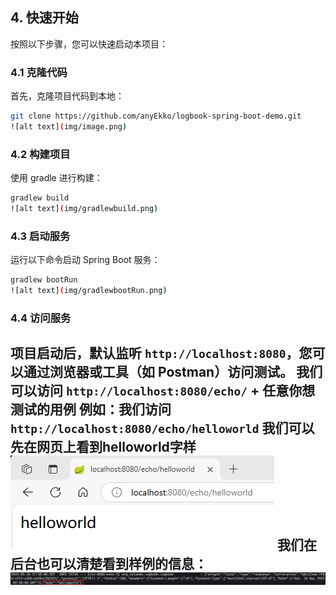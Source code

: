 
<!-- by 唐文广 -->
## 4. 快速开始

按照以下步骤，您可以快速启动本项目：

### 4.1 克隆代码
首先，克隆项目代码到本地：
```bash
git clone https://github.com/anyEkko/logbook-spring-boot-demo.git
![alt text](img/image.png)
```

### 4.2 构建项目
使用 gradle 进行构建：
```bash
gradlew build
![alt text](img/gradlewbuild.png)
```
 
### 4.3 启动服务
运行以下命令启动 Spring Boot 服务：
```bash
gradlew bootRun
![alt text](img/gradlewbootRun.png)
```

### 4.4 访问服务
项目启动后，默认监听 `http://localhost:8080`，您可以通过浏览器或工具（如 Postman）访问测试。
我们可以访问 `http://localhost:8080/echo/` + 任意你想测试的用例
例如：我们访问 `http://localhost:8080/echo/helloworld`
我们可以先在网页上看到helloworld字样
![alt text](img/helloworld2.png)
我们在后台也可以清楚看到样例的信息：
![alt text](img/helloworld.png)
---

